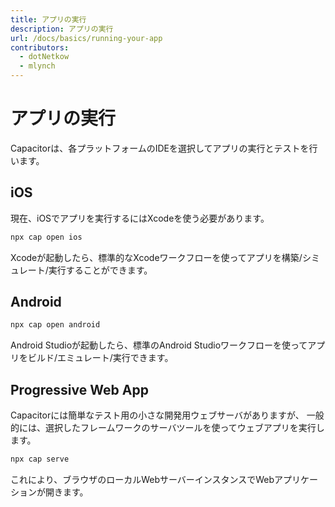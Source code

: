 ```yaml
---
title: アプリの実行
description: アプリの実行
url: /docs/basics/running-your-app
contributors:
  - dotNetkow
  - mlynch
---
```


# アプリの実行

<p class="intro">Capacitorは、各プラットフォームのIDEを選択してアプリの実行とテストを行います。</p>

## iOS

現在、iOSでアプリを実行するにはXcodeを使う必要があります。

```bash
npx cap open ios
```

Xcodeが起動したら、標準的なXcodeワークフローを使ってアプリを構築/シミュレート/実行することができます。

## Android

```bash
npx cap open android
```

Android Studioが起動したら、標準のAndroid Studioワークフローを使ってアプリをビルド/エミュレート/実行できます。

## Progressive Web App

Capacitorには簡単なテスト用の小さな開発用ウェブサーバがありますが、
一般的には、選択したフレームワークのサーバツールを使ってウェブアプリを実行します。

```bash
npx cap serve
```

これにより、ブラウザのローカルWebサーバーインスタンスでWebアプリケーションが開きます。
